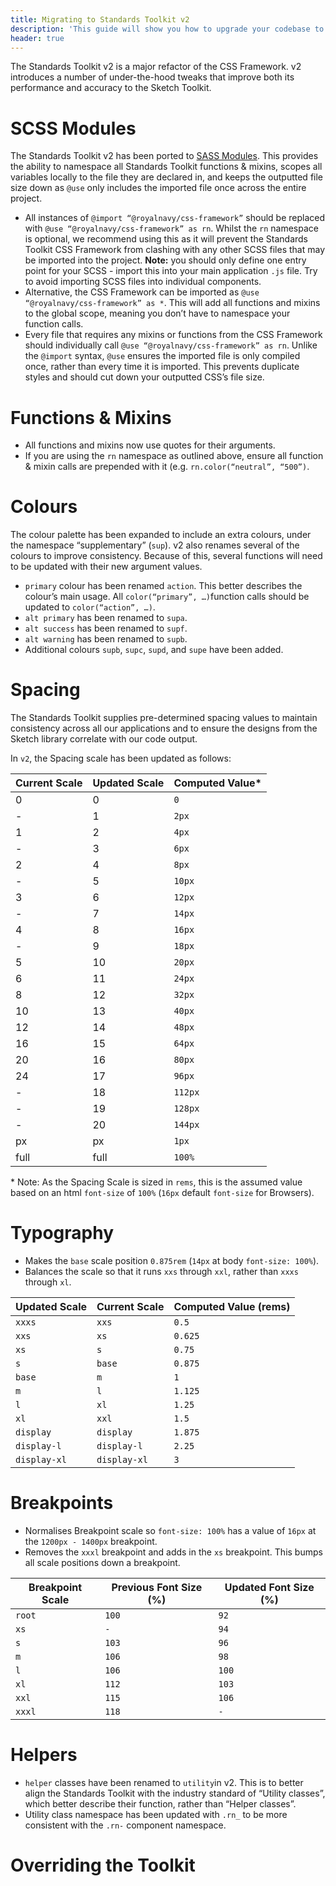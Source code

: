 ```yaml
---
title: Migrating to Standards Toolkit v2
description: 'This guide will show you how to upgrade your codebase to work with v2'
header: true
---
```


The Standards Toolkit v2 is a major refactor of the CSS Framework. v2 introduces a number of under-the-hood tweaks that improve both its performance and accuracy to the Sketch Toolkit.

# SCSS Modules
The Standards Toolkit v2 has been ported to [SASS Modules](http://sass.logdown.com/posts/7858341-the-module-system-is-launched). This provides the ability to namespace all Standards Toolkit functions & mixins, scopes all variables locally to the file they are declared in, and keeps the outputted file size down as `@use` only includes the imported file once across the entire project.

- All instances of `@import “@royalnavy/css-framework”` should be replaced with `@use “@royalnavy/css-framework” as rn`. Whilst the `rn` namespace is optional, we recommend using this as it will prevent the Standards Toolkit CSS Framework from clashing with any other SCSS files that may be imported into the project. 
**Note:** you should only define one entry point for your SCSS - import this into your main application `.js` file. Try to avoid importing SCSS files into individual components.
- Alternative, the CSS Framework can be imported as `@use “@royalnavy/css-framework” as *`. This will add all functions and mixins to the global scope, meaning you don’t have to namespace your function calls.
- Every file that requires any mixins or functions from the CSS Framework should individually call `@use “@royalnavy/css-framework” as rn`. Unlike the `@import` syntax, `@use` ensures the imported file is only compiled once, rather than every time it is imported. This prevents duplicate styles and should cut down your outputted CSS’s file size.

# Functions & Mixins
- All functions and mixins now use quotes for their arguments.
- If you are using the `rn` namespace as outlined above, ensure all function & mixin calls are prepended with it (e.g. `rn.color(“neutral”, “500”)`.

# Colours
The colour palette has been expanded to include an extra colours, under the namespace “supplementary” (`sup`). v2 also renames several of the colours to improve consistency. Because of this, several functions will need to be updated with their new argument values.

- `primary` colour has been renamed `action`. This better describes the colour’s main usage. All `color(“primary”, …)`function calls should be updated to `color(“action”, …)`.
- `alt primary` has been renamed to `supa`.
- `alt success` has been renamed to `supf`.
- `alt warning` has been renamed to `supb`.
- Additional colours `supb`, `supc`, `supd`, and `supe`  have been added.

# Spacing
 The Standards Toolkit supplies pre-determined spacing values to maintain consistency across all our applications and to ensure the designs from the Sketch library correlate with our code output.

In `v2`, the Spacing scale has been updated as follows:

| Current Scale | Updated Scale | Computed Value* |
|----------------|---------------|-------------------|
| 0                         | 0                        | `0`                         |
| -                         | 1                         | `2px`                     |
| 1                         | 2                        | `4px`                     |
| -                        | 3                         | `6px`                     |
| 2                        | 4                        | `8px`                     |
| -                        | 5                         | `10px`                   |
| 3                        | 6                        | `12px`                   |
| -                        | 7                        | `14px`                   |
| 4                        | 8                        | `16px`                   |
| -                        | 9                         | `18px`                   |
| 5                      | 10                        | `20px`                   |
| 6                       | 11                       |  `24px`                 |
| 8                      | 12                         | `32px`                  |
| 10                      | 13                       | `40px`                  |
| 12                      | 14                       | `48px`                 |
| 16                      | 15                       | `64px`                 |
| 20                      | 16                      | `80px`                 |
| 24                      | 17                       | `96px`                 |
| -                      | 18                         | `112px`                |
| -                      | 19                       | `128px`                |
| -                     | 20                         | `144px`                |
| px                     | px                       | `1px`                     |
| full                    | full                      | `100%`                 |

\* Note: As the Spacing Scale is sized in `rems`, this is the assumed value based on an html `font-size` of `100%` (`16px` default `font-size` for Browsers).

# Typography

- Makes the `base` scale position `0.875rem` (`14px` at body `font-size: 100%`). 
- Balances the scale so that it runs `xxs` through `xxl`, rather than `xxxs` through `xl`.

| Updated Scale | Current Scale | Computed Value (rems) |
|----------------|---------------|------------------|
| `xxxs`                      | `xxs`                 | `0.5`                      |
| `xxs`                        | `xs`                   | `0.625`                 |
| `xs`                          | `s`                     | `0.75`                   |
| `s`                   | `base`                       | `0.875`                 |
| `base`                        | `m`                 | `1`                         |
| `m`                          | `l`                       | `1.125`                  |
| `l`                        | `xl`                         | `1.25`                    |
| `xl`                      | `xxl`                       | `1.5`                      |
| `display`               | `display`            | `1.875`                 |
| `display-l`             | `display-l`          | `2.25`                  |
| `display-xl`           | `display-xl`        | `3`                       |


# Breakpoints
- Normalises Breakpoint scale so  `font-size: 100%`  has a value of `16px` at the `1200px - 1400px` breakpoint.
- Removes the `xxxl` breakpoint and adds in the `xs` breakpoint. This bumps all scale positions down a breakpoint.

| Breakpoint Scale  | Previous Font Size (%) | Updated Font Size (%) |
|----------------|---------------|------------------|
| `root`                 | `100`               | `92`                      |
| `xs`                    | `-`                    | `94`                      |
| `s`                      | `103`               | `96`                      |
| `m`                     | `106`               | `98`                     |
| `l`                       | `106`               | `100`                    |
| `xl`                     | `112`                | `103`                    |
| `xxl`                   | `115`                | `106`                    |
| `xxxl`                 | `118`                | `-`                         |


# Helpers
- `helper` classes have been renamed to `utility`in v2. This is to better align the Standards Toolkit with the industry standard of “Utility classes”, which better describe their function, rather than “Helper classes”.
- Utility class namespace has been updated with `.rn_` to be more consistent with the `.rn-` component namespace.

# Overriding the Toolkit
